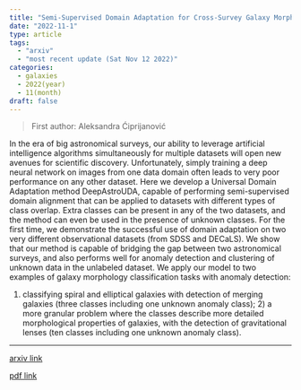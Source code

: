 ```yaml
---
title: "Semi-Supervised Domain Adaptation for Cross-Survey Galaxy Morphology Classification and Anomaly Detection"
date: "2022-11-1"
type: article
tags:
  - "arxiv"
  - "most recent update (Sat Nov 12 2022)"
categories:
  - galaxies
  - 2022(year)
  - 11(month)
draft: false
---
```


> First author: Aleksandra Ćiprijanović

 In the era of big astronomical surveys, our ability to leverage artificial
intelligence algorithms simultaneously for multiple datasets will open new
avenues for scientific discovery. Unfortunately, simply training a deep neural
network on images from one data domain often leads to very poor performance on
any other dataset. Here we develop a Universal Domain Adaptation method
DeepAstroUDA, capable of performing semi-supervised domain alignment that can
be applied to datasets with different types of class overlap. Extra classes can
be present in any of the two datasets, and the method can even be used in the
presence of unknown classes. For the first time, we demonstrate the successful
use of domain adaptation on two very different observational datasets (from
SDSS and DECaLS). We show that our method is capable of bridging the gap
between two astronomical surveys, and also performs well for anomaly detection
and clustering of unknown data in the unlabeled dataset. We apply our model to
two examples of galaxy morphology classification tasks with anomaly detection:
1) classifying spiral and elliptical galaxies with detection of merging
galaxies (three classes including one unknown anomaly class); 2) a more
granular problem where the classes describe more detailed morphological
properties of galaxies, with the detection of gravitational lenses (ten classes
including one unknown anomaly class).

---
[arxiv link](http://arxiv.org/abs/2211.00677v2)

[pdf link](http://arxiv.org/pdf/2211.00677v2)